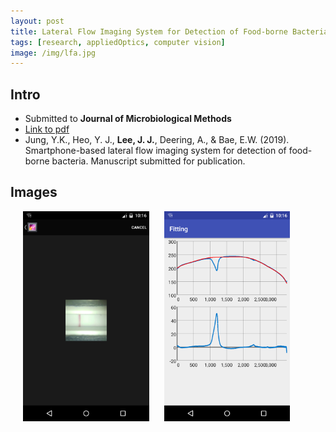 ```yaml
---
layout: post
title: Lateral Flow Imaging System for Detection of Food-borne Bacteria
tags: [research, appliedOptics, computer vision]
image: /img/lfa.jpg
---
```

## Intro
* Submitted to __Journal of Microbiological Methods__
* [Link to pdf](/myData/lfa/JaeJoong%20bacteria.pdf)
* Jung, Y.K., Heo, Y. J., __Lee, J. J.__, Deering, A., & Bae, E.W. (2019). Smartphone-based lateral flow imaging system for detection of food-borne bacteria. Manuscript submitted for publication.

## Images
<div>
<img src="/img/bioassay.png" width="40%" height="30%" title="Selecting an image from each brand" alt="Selecting an image from each brand" hspace="20"/>
<img src="/img/graph_result.png" width="40%" height="30%" title="Processed Graph" alt="Processed Graph"/>
</div>

